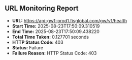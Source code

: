 ## URL Monitoring Report

- **URL:** https://api-gw1-prod1.fisglobal.com/gw/v1/health
- **Start Time:** 2025-08-23T17:50:09.310519
- **End Time:** 2025-08-23T17:50:09.438220
- **Total Time Taken:** 0.127701 seconds
- **HTTP Status Code:** 403
- **Status:** Failure
- **Failure Reason:** HTTP Status Code: 403
